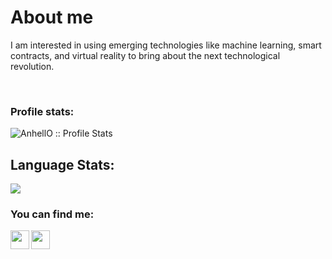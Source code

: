 <h1 align="left">About me</h1>

<p align="left">    I am interested in using emerging technologies like machine learning, smart contracts, and virtual reality to bring about the next technological revolution.<p>
<br>

<h3 align="left">Profile stats:</h3>

<p align="left"><img src="https://github-readme-stats.vercel.app/api?username=JohnminerIv&show_icons=true&theme=synthwave" alt="AnhellO :: Profile Stats" /></p>

<h2 align="left">Language Stats:</h2>

<p align="left"><img src="https://github-readme-stats.vercel.app/api/top-langs/?username=JohnminerIv&langs_count=10&theme=tokyonight&layout=compact" /></p>

<h3 align="left">You can find me:</h3>

<p align="left">
  <a href="https://www.linkedin.com/in/john-miner-61b95618a/">
    <img align="left" src="https://www.vectorlogo.zone/logos/linkedin/linkedin-icon.svg" height="30" width="30">
  </a>
  <a href="https://www.youtube.com/channel/UCClGu3v8_mcbYKkk7eIzJZg">
    <img src="https://www.vectorlogo.zone/logos/youtube/youtube-icon.svg" height="30" width="30">
  </a>
</p>
